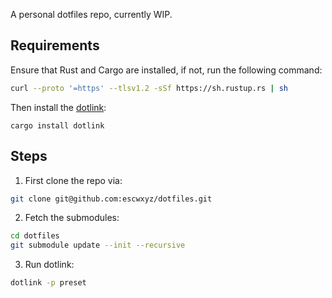 A personal dotfiles repo, currently WIP.

## Requirements

Ensure that Rust and Cargo are installed, if not, run the following command:

```bash
curl --proto '=https' --tlsv1.2 -sSf https://sh.rustup.rs | sh
```

Then install the [dotlink](https://github.com/TheRealLorenz/dotlink):

`cargo install dotlink`

## Steps

1. First clone the repo via:

```bash
git clone git@github.com:escwxyz/dotfiles.git
```

2. Fetch the submodules:

```bash
cd dotfiles
git submodule update --init --recursive
```

3. Run dotlink:

```bash
dotlink -p preset
```
